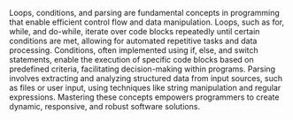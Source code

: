 Loops, conditions, and parsing are fundamental concepts in programming that enable efficient control flow and data manipulation. Loops, such as for, while, and do-while, iterate over code blocks repeatedly until certain conditions are met, allowing for automated repetitive tasks and data processing. Conditions, often implemented using if, else, and switch statements, enable the execution of specific code blocks based on predefined criteria, facilitating decision-making within programs. Parsing involves extracting and analyzing structured data from input sources, such as files or user input, using techniques like string manipulation and regular expressions. Mastering these concepts empowers programmers to create dynamic, responsive, and robust software solutions.
